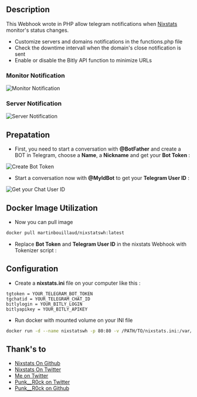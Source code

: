 ## Description 

This Webhook wrote in PHP allow telegram notifications when [Nixstats](https://nixstats.com) monitor's status changes.

* Customize servers and domains notifications in the functions.php file
* Check the downtime intervall when the domain's close notification is sent
* Enable or disable the Bitly API function to minimize URLs

### Monitor Notification

![Monitor Notification](https://i.imgur.com/h58GsZM.png)

### Server Notification

![Server Notification](https://i.imgur.com/aI0Tv04.png)

## Prepatation

* First, you need to start a conversation with **@BotFather** and create a BOT in Telegram, choose a **Name**, a **Nickname** and get your **Bot Token** :

![Create Bot Token](https://i.imgur.com/DVY1ak9.png)

* Start a conversation now with **@MyIdBot** to get your **Telegram User ID** :

![Get your Chat User ID](https://i.imgur.com/QRcnmJX.png)


## Docker Image Utilization

* Now you can pull image

```bash
docker pull martinbouillaud/nixstatswh:latest
```

* Replace **Bot Token** and **Telegram User ID** in the nixstats Webhook with Tokenizer script :

## Configuration

* Create a **nixstats.ini** file on your computer like this : 

```
tgtoken = YOUR_TELEGRAM_BOT_TOKEN
tgchatid = YOUR_TELEGRAM_CHAT_ID
bitlylogin = YOUR_BITLY_LOGIN
bitlyapikey = YOUR_BITLY_APIKEY
```

* Run docker with mounted volume on your INI file

```bash
docker run -d --name nixstatswh -p 80:80 -v /PATH/TO/nixstats.ini:/var/www/html/nixstatswh/nixstats.ini:ro martinbouillaud/nixstatswh:latest
```

## Thank's to

* [Nixstats On Github](https://github.com/NIXStats)
* [Nixstats On Twitter](https://twitter.com/nixstats?lang=fr)
* [Me on Twitter](https://twitter.com/bilyb0y)
* [Punk__R0ck on Twitter]()
* [Punk__R0ck on Github]()
